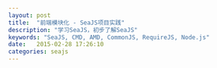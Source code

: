 ```yaml
---
layout: post
title:  "前端模块化 - SeaJS项目实践"
description: "学习SeaJS，初步了解SeaJS"
keywords: "SeaJS, CMD, AMD, CommonJS, RequireJS, Node.js"
date:   2015-02-28 17:26:10
categories: seajs
---
```

